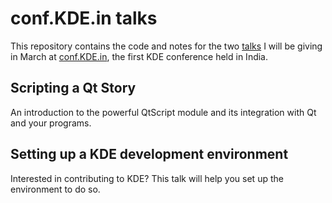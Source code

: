 conf.KDE.in talks
=================

This repository contains the code and notes for the two
[talks](http://conf.kde.in/talks) I will be giving
in March at [conf.KDE.in](http://conf.kde.in), the first KDE conference held in
India.

Scripting a Qt Story
--------------------

An introduction to the powerful QtScript module and its integration with Qt and
your programs.

Setting up a KDE development environment
----------------------------------------

Interested in contributing to KDE? This talk will help you set up the
environment to do so.
